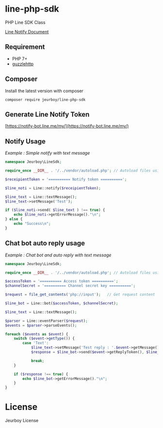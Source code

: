 line-php-sdk
========

PHP Line SDK Class

[Line Notify Document](https://notify-bot.line.me/doc/en/)


## Requirement
* PHP 7+
* [guzzlehttp](https://github.com/guzzle/guzzle)

## Composer

Install the latest version with composer

```
composer require jeurboy/line-php-sdk
```

## Generate Line Notify Token

[https://notify-bot.line.me/my/](https://notify-bot.line.me/my/)

## Notify Usage
*Example : Simple notify with text message*
```php
namespace Jeurboy\LineSdk;

require_once __DIR__ . '/../vendor/autoload.php'; // Autoload files using Composer autoload

$receipientToken = '========== Notify token ==========';

$line_noti = Line::notify($receipientToken);

$line_text = Line::textMessage();
$line_text->setMessage('Test');

if ($line_noti->send( $line_text ) !== true) {
    echo $line_noti->getErrorMessage()."\n";
} else {
    echo "Success\n";
}
```

## Chat bot auto reply usage
*Example : Chat bot and auto reply with text message*
```php
namespace Jeurboy\LineSdk;

require_once __DIR__ . '/../vendor/autoload.php'; // Autoload files using Composer autoload

$accessToken = '========== Access token ==========';
$channelSecret = '========== Channel secret key ==========';

$request = file_get_contents('php://input');   // Get request content

$line_bot = Line::bot($accessToken, $channelSecret);

$line_text = Line::textMessage();

$parser = Line::eventParser($request);
$events = $parser->parseEvents();

foreach ($events as $event) {
    switch ($event->getType()) {
        case 'Text':
            $line_text->setMessage('Test reply : '.$event->getMessage());
            $response = $line_bot->send($event->getReplyToken(), $line_text);

            break;
    }

    if ($response !== true) {
        echo $line_bot->getErrorMessage()."\n";
    }
}
```

License
=======
Jeurboy License
